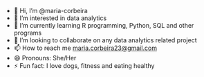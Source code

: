- 👋 Hi, I’m @maria-corbeira
- 👀 I’m interested in data analytics
- 🌱 I’m currently learning R programming, Python, SQL and other programs
- 💞️ I’m looking to collaborate on any data analytics related project
- 📫 How to reach me maria.corbeira23@gmail.com
- 😄 Pronouns: She/Her
- ⚡ Fun fact: I love dogs, fitness and eating healthy

<!---
maria-corbeira/maria-corbeira is a ✨ special ✨ repository because its `README.md` (this file) appears on your GitHub profile.
You can click the Preview link to take a look at your changes.
--->
